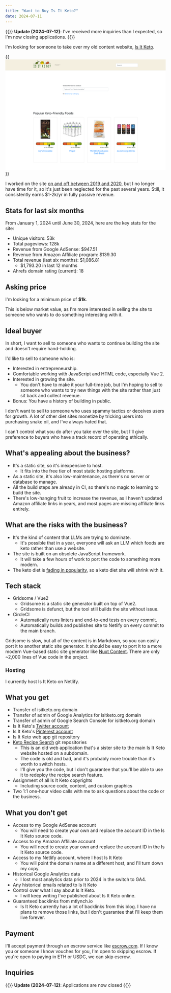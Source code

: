 ```yaml
---
title: "Want to Buy Is It Keto?"
date: 2024-07-11
---
```


{{<notice type="warning">}}
**Update (2024-07-12)**: I've received more inquiries than I expected, so I'm now closing applications.
{{</notice>}}

I'm looking for someone to take over my old content website, [Is It Keto](https://isitketo.org).

{{<img src="isitketo-homepage.png" max-width="700px" has-border="true" caption="[Is It Keto](https://isitketo.org) is for sale">}}

I worked on the site [on and off between 2019 and 2020](/retrospectives/2020/07/), but I no longer have time for it, so it's just been neglected for the past several years. Still, it consistently earns $1-2k/yr in fully passive revenue.

## Stats for last six months

From January 1, 2024 until June 30, 2024, here are the key stats for the site:

- Unique visitors: 53k
- Total pageviews: 128k
- Revenue from Google AdSense: $947.51
- Revenue from Amazon Affiliate program: $139.30
- Total revenue (last six months): $1,086.81
  - $1,793.20 in last 12 months
- Ahrefs domain rating (current): 18

## Asking price

I'm looking for a minimum price of **$1k**.

This is below market value, as I'm more interested in selling the site to someone who wants to do something interesting with it.

## Ideal buyer

In short, I want to sell to someone who wants to continue building the site and doesn't require hand-holding.

I'd like to sell to someone who is:

- Interested in entrepreneurship.
- Comfortable working with JavaScript and HTML code, especially Vue 2.
- Interested in growing the site.
  - You don't have to make it your full-time job, but I'm hoping to sell to someone who wants to try new things with the site rather than just sit back and collect revenue.
- Bonus: You have a history of building in public.

I don't want to sell to someone who uses spammy tactics or deceives users for growth. A lot of other diet sites monetize by tricking users into purchasing snake oil, and I've always hated that.

I can't control what you do after you take over the site, but I'll give preference to buyers who have a track record of operating ethically.

## What's appealing about the business?

- It's a static site, so it's inexpensive to host.
  - It fits into the free tier of most static hosting platforms.
- As a static site, it's also low-maintenance, as there's no server or database to manage.
- All the build steps are already in CI, so there's no magic to learning to build the site.
- There's low-hanging fruit to increase the revenue, as I haven't updated Amazon affiliate links in years, and most pages are missing affiliate links entirely.

## What are the risks with the business?

- It's the kind of content that LLMs are trying to dominate.
  - It's possible that in a year, everyone will ask an LLM which foods are keto rather than use a website.
- The site is built on an obsolete JavaScript framework.
  - It will take a few hours of work to port the code to something more modern.
- The keto diet is [fading in popularity](https://trends.google.com/trends/explore?date=today%205-y&geo=US&q=keto&hl=en), so a keto diet site will shrink with it.

## Tech stack

- Gridsome / Vue2
  - Gridsome is a static site generator built on top of Vue2.
  - Gridsome is defunct, but the tool still builds the site without issue.
- CircleCI
  - Automatically runs linters and end-to-end tests on every commit.
  - Automatically builds and publishes site to Netlify on every commit to the main branch.

Gridsome is slow, but all of the content is in Markdown, so you can easily port it to another static site generator. It should be easy to port it to a more modern Vue-based static site generator like [Nuxt Content](https://content.nuxt.com/). There are only \~2,000 lines of Vue code in the project.

### Hosting

I currently host Is It Keto on Netlify.

## What you get

- Transfer of isitketo.org domain
- Transfer of admin of Google Analytics for isitketo.org domain
- Transfer of admin of Google Search Console for isitketo.org domain
- Is It Keto's [Twitter account](https://x.com/HeyIsItKeto)
- Is It Keto's [Pinterest account](https://www.pinterest.com/isitketo/)
- Is It Keto web app git repository
- [Keto Recipe Search](https://recipe-search.isitketo.org) git repositories
  - This is an old web application that's a sister site to the main Is It Keto website hosted on a subdomain.
  - The code is old and bad, and it's probably more trouble than it's worth to switch hosts.
  - I'll give you the code, but I don't guarantee that you'll be able to use it to redeploy the recipe search feature.
- Assignment of all Is It Keto copyrights
  - Including source code, content, and custom graphics
- Two 1:1 one-hour video calls with me to ask questions about the code or the business.

## What you don't get

- Access to my Google AdSense account
  - You will need to create your own and replace the account ID in the Is It Keto source code.
- Access to my Amazon Affiliate account
  - You will need to create your own and replace the account ID in the Is It Keto source code.
- Access to my Netlify account, where I host Is It Keto
  - You will point the domain name at a different host, and I'll turn down my copy.
- Historical Google Analytics data
  - I lost most analytics data prior to 2024 in the switch to GA4.
- Any historical emails related to Is It Keto
- Control over what I say about Is It Keto.
  - I will keep writing I've published about Is It Keto online.
- Guaranteed backlinks from mtlynch.io
  - Is It Keto currently has a lot of backlinks from this blog. I have no plans to remove those links, but I don't guarantee that I'll keep them live forever.

## Payment

I'll accept payment through an escrow service like [escrow.com](https://escrow.com). If I know you or someone I know vouches for you, I'm open to skipping escrow. If you're open to paying in ETH or USDC, we can skip escrow.

## Inquiries

{{<notice type="warning">}}
**Update (2024-07-12)**: Applications are now closed
{{</notice>}}
